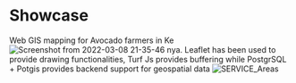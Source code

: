 # Showcase
Web GIS mapping for Avocado farmers in Ke![Screenshot from 2022-03-08 21-35-46](https://user-images.githubusercontent.com/42302441/166160429-a3b2fa67-5b13-40d8-91f4-6a0590ff7553.png)
nya. Leaflet has been used to provide drawing functionalities, Turf Js provides buffering while PostgrSQL + 
Potgis provides backend support for geospatial data
![SERVICE_Areas](https://user-images.githubusercontent.com/42302441/166160437-1f262367-ccc9-4330-9f75-d43ad132c931.png)
